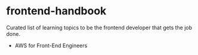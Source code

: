 # frontend-handbook

Curated list of learning topics to be the frontend developer that gets the job done.

* AWS for Front-End Engineers
